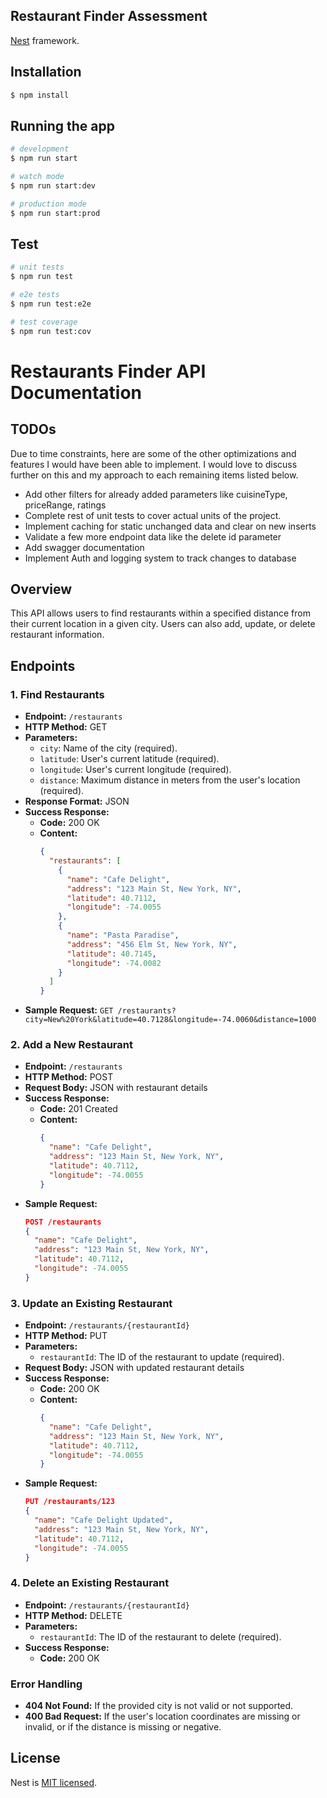 
## Restaurant Finder Assessment

[Nest](https://github.com/nestjs/nest) framework.

## Installation

```bash
$ npm install
```

## Running the app

```bash
# development
$ npm run start

# watch mode
$ npm run start:dev

# production mode
$ npm run start:prod
```

## Test

```bash
# unit tests
$ npm run test

# e2e tests
$ npm run test:e2e

# test coverage
$ npm run test:cov
```


# Restaurants Finder API Documentation

## TODOs

Due to time constraints, here are some of the other optimizations and features I would have been able to implement. I would love to discuss further on this and my approach to each remaining items listed below. 

- Add other filters for already added parameters like cuisineType, priceRange, ratings
- Complete rest of unit tests to cover actual units of the project.
- Implement caching for static unchanged data and clear on new inserts
- Validate a few more endpoint data like the delete id parameter
- Add swagger documentation
- Implement Auth and logging system to track changes to database

## Overview

This API allows users to find restaurants within a specified distance from their current location in a given city. Users can also add, update, or delete restaurant information.

## Endpoints

### 1. Find Restaurants

- **Endpoint:** `/restaurants`
- **HTTP Method:** GET
- **Parameters:**
    - `city`: Name of the city (required).
    - `latitude`: User's current latitude (required).
    - `longitude`: User's current longitude (required).
    - `distance`: Maximum distance in meters from the user's location (required).
- **Response Format:** JSON
- **Success Response:**
    - **Code:** 200 OK
    - **Content:**
      ```json
      {
        "restaurants": [
          {
            "name": "Cafe Delight",
            "address": "123 Main St, New York, NY",
            "latitude": 40.7112,
            "longitude": -74.0055
          },
          {
            "name": "Pasta Paradise",
            "address": "456 Elm St, New York, NY",
            "latitude": 40.7145,
            "longitude": -74.0082
          }
        ]
      }
      ```
- **Sample Request:** `GET /restaurants?city=New%20York&latitude=40.7128&longitude=-74.0060&distance=1000`

### 2. Add a New Restaurant

- **Endpoint:** `/restaurants`
- **HTTP Method:** POST
- **Request Body:** JSON with restaurant details
- **Success Response:**
    - **Code:** 201 Created
    - **Content:**
      ```json
      {
        "name": "Cafe Delight",
        "address": "123 Main St, New York, NY",
        "latitude": 40.7112,
        "longitude": -74.0055
      }
      ```
- **Sample Request:**
  ```json
  POST /restaurants
  {
    "name": "Cafe Delight",
    "address": "123 Main St, New York, NY",
    "latitude": 40.7112,
    "longitude": -74.0055
  }
  ```

### 3. Update an Existing Restaurant

- **Endpoint:** `/restaurants/{restaurantId}`
- **HTTP Method:** PUT
- **Parameters:**
    - `restaurantId`: The ID of the restaurant to update (required).
- **Request Body:** JSON with updated restaurant details
- **Success Response:**
    - **Code:** 200 OK
    - **Content:**
      ```json
      {
        "name": "Cafe Delight",
        "address": "123 Main St, New York, NY",
        "latitude": 40.7112,
        "longitude": -74.0055
      }
      ```
- **Sample Request:**
  ```json
  PUT /restaurants/123
  {
    "name": "Cafe Delight Updated",
    "address": "123 Main St, New York, NY",
    "latitude": 40.7112,
    "longitude": -74.0055
  }
  ```

### 4. Delete an Existing Restaurant

- **Endpoint:** `/restaurants/{restaurantId}`
- **HTTP Method:** DELETE
- **Parameters:**
    - `restaurantId`: The ID of the restaurant to delete (required).
- **Success Response:**
    - **Code:** 200 OK

### Error Handling

- **404 Not Found:** If the provided city is not valid or not supported.
- **400 Bad Request:** If the user's location coordinates are missing or invalid, or if the distance is missing or negative.




## License

Nest is [MIT licensed](LICENSE).
